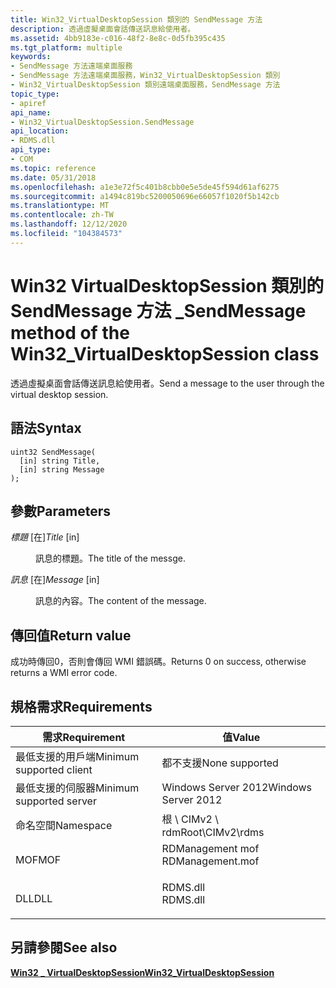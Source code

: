 ```yaml
---
title: Win32_VirtualDesktopSession 類別的 SendMessage 方法
description: 透過虛擬桌面會話傳送訊息給使用者。
ms.assetid: 4bb9183e-c016-48f2-8e8c-0d5fb395c435
ms.tgt_platform: multiple
keywords:
- SendMessage 方法遠端桌面服務
- SendMessage 方法遠端桌面服務，Win32_VirtualDesktopSession 類別
- Win32_VirtualDesktopSession 類別遠端桌面服務，SendMessage 方法
topic_type:
- apiref
api_name:
- Win32_VirtualDesktopSession.SendMessage
api_location:
- RDMS.dll
api_type:
- COM
ms.topic: reference
ms.date: 05/31/2018
ms.openlocfilehash: a1e3e72f5c401b8cbb0e5e5de45f594d61af6275
ms.sourcegitcommit: a1494c819bc5200050696e66057f1020f5b142cb
ms.translationtype: MT
ms.contentlocale: zh-TW
ms.lasthandoff: 12/12/2020
ms.locfileid: "104384573"
---
```

# <a name="sendmessage-method-of-the-win32_virtualdesktopsession-class"></a><span data-ttu-id="84495-106">Win32 VirtualDesktopSession 類別的 SendMessage 方法 \_</span><span class="sxs-lookup"><span data-stu-id="84495-106">SendMessage method of the Win32\_VirtualDesktopSession class</span></span>

<span data-ttu-id="84495-107">透過虛擬桌面會話傳送訊息給使用者。</span><span class="sxs-lookup"><span data-stu-id="84495-107">Send a message to the user through the virtual desktop session.</span></span>

## <a name="syntax"></a><span data-ttu-id="84495-108">語法</span><span class="sxs-lookup"><span data-stu-id="84495-108">Syntax</span></span>


```mof
uint32 SendMessage(
  [in] string Title,
  [in] string Message
);
```



## <a name="parameters"></a><span data-ttu-id="84495-109">參數</span><span class="sxs-lookup"><span data-stu-id="84495-109">Parameters</span></span>

<dl> <dt>

<span data-ttu-id="84495-110">*標題* \[在\]</span><span class="sxs-lookup"><span data-stu-id="84495-110">*Title* \[in\]</span></span>
</dt> <dd>

<span data-ttu-id="84495-111">訊息的標題。</span><span class="sxs-lookup"><span data-stu-id="84495-111">The title of the messge.</span></span>

</dd> <dt>

<span data-ttu-id="84495-112">*訊息* \[在\]</span><span class="sxs-lookup"><span data-stu-id="84495-112">*Message* \[in\]</span></span>
</dt> <dd>

<span data-ttu-id="84495-113">訊息的內容。</span><span class="sxs-lookup"><span data-stu-id="84495-113">The content of the message.</span></span>

</dd> </dl>

## <a name="return-value"></a><span data-ttu-id="84495-114">傳回值</span><span class="sxs-lookup"><span data-stu-id="84495-114">Return value</span></span>

<span data-ttu-id="84495-115">成功時傳回0，否則會傳回 WMI 錯誤碼。</span><span class="sxs-lookup"><span data-stu-id="84495-115">Returns 0 on success, otherwise returns a WMI error code.</span></span>

## <a name="requirements"></a><span data-ttu-id="84495-116">規格需求</span><span class="sxs-lookup"><span data-stu-id="84495-116">Requirements</span></span>



| <span data-ttu-id="84495-117">需求</span><span class="sxs-lookup"><span data-stu-id="84495-117">Requirement</span></span> | <span data-ttu-id="84495-118">值</span><span class="sxs-lookup"><span data-stu-id="84495-118">Value</span></span> |
|-------------------------------------|---------------------------------------------------------------------------------------------|
| <span data-ttu-id="84495-119">最低支援的用戶端</span><span class="sxs-lookup"><span data-stu-id="84495-119">Minimum supported client</span></span><br/> | <span data-ttu-id="84495-120">都不支援</span><span class="sxs-lookup"><span data-stu-id="84495-120">None supported</span></span><br/>                                                                   |
| <span data-ttu-id="84495-121">最低支援的伺服器</span><span class="sxs-lookup"><span data-stu-id="84495-121">Minimum supported server</span></span><br/> | <span data-ttu-id="84495-122">Windows Server 2012</span><span class="sxs-lookup"><span data-stu-id="84495-122">Windows Server 2012</span></span><br/>                                                              |
| <span data-ttu-id="84495-123">命名空間</span><span class="sxs-lookup"><span data-stu-id="84495-123">Namespace</span></span><br/>                | <span data-ttu-id="84495-124">根 \\ CIMv2 \\ rdm</span><span class="sxs-lookup"><span data-stu-id="84495-124">Root\\CIMv2\\rdms</span></span><br/>                                                                |
| <span data-ttu-id="84495-125">MOF</span><span class="sxs-lookup"><span data-stu-id="84495-125">MOF</span></span><br/>                      | <dl> <span data-ttu-id="84495-126"><dt>RDManagement mof</dt></span><span class="sxs-lookup"><span data-stu-id="84495-126"><dt>RDManagement.mof</dt></span></span> </dl> |
| <span data-ttu-id="84495-127">DLL</span><span class="sxs-lookup"><span data-stu-id="84495-127">DLL</span></span><br/>                      | <dl> <span data-ttu-id="84495-128"><dt>RDMS.dll</dt></span><span class="sxs-lookup"><span data-stu-id="84495-128"><dt>RDMS.dll</dt></span></span> </dl>         |



## <a name="see-also"></a><span data-ttu-id="84495-129">另請參閱</span><span class="sxs-lookup"><span data-stu-id="84495-129">See also</span></span>

<dl> <dt>

[<span data-ttu-id="84495-130">**Win32 \_ VirtualDesktopSession**</span><span class="sxs-lookup"><span data-stu-id="84495-130">**Win32\_VirtualDesktopSession**</span></span>](win32-virtualdesktopsession.md)
</dt> </dl>

 

 





